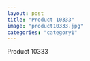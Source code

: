 ```yaml
---
layout: post
title: "Product 10333"
image: "product10333.jpg"
categories: "category1"
---
```

Product 10333
